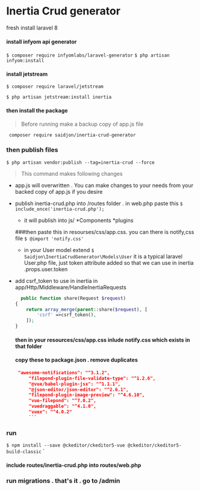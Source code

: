 # Inertia Crud generator 

fresh install laravel 8 
 
 #### install infyom api generator 
 `$ composer require infyomlabs/laravel-generator`
 `$ php artisan  infyom:install`

#### install jetstream
  `$ composer require laravel/jetstream`
  
  `$ php artisan jetstream:install inertia`
  
  #### then install  the package 
>Before running make a backup copy of app.js file
 

  ` composer require saidjon/inertia-crud-generator`
 ### then publish files
 
   `$ php artisan vendor:publish --tag=inertia-crud --force`
>This command makes following changes 
+  app.js will  overwritten . You can make changes to your needs from your backed copy of app.js if you desire 
+ publish inertia-crud.php into  /routes folder .  in web.php paste this
	`$  include_once('inertia-crud.php'); `
    + it will publish into js/
		*Components
		*plugins
		
  ###then paste this in resourses/css/app.css. you can there is notify,css file
   `$ @import 'notify.css'`
   + in your User model extend
	`$  Saidjon\InertiaCrudGenerator\Models\User` it is a typical laravel User.php file, just token attribute added so that we can use in inertia  .props.user.token
+ add csrf_token to use in inertia in app/Http/Middleware/HandleInertiaRequests 
	```php
	  public function share(Request $request)
    {
        return array_merge(parent::share($request), [
            'csrf' =>csrf_token(),
        ]);
    }
	```
 
  
  

    
   #### then in your resources/css/app.css inlude notify.css  which exists in that folder

    
   #### copy these to package.json . remove duplicates
    
   ```JSON   
    "awesome-notifications": "^3.1.2",
        "filepond-plugin-file-validate-type": "^1.2.6",
        "@vue/babel-plugin-jsx": "^1.1.1",
        "@json-editor/json-editor": "^2.6.1",
        "filepond-plugin-image-preview": "^4.6.10",
        "vue-filepond": "^7.0.2",
        "vuedraggable": "^4.1.0",
        "vuex": "^4.0.2" 
        ```
### run 
`$ npm install --save @ckeditor/ckeditor5-vue @ckeditor/ckeditor5-build-classic`
`
#### include routes/inertia-crud.php into routes/web.php
      

      
### run migrations . that's it . go to /admin 





